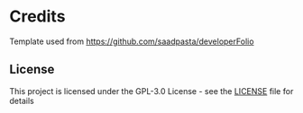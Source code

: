 # Credits

Template used from https://github.com/saadpasta/developerFolio

## License

This project is licensed under the GPL-3.0 License - see the [LICENSE](./LICENSE) file for details
